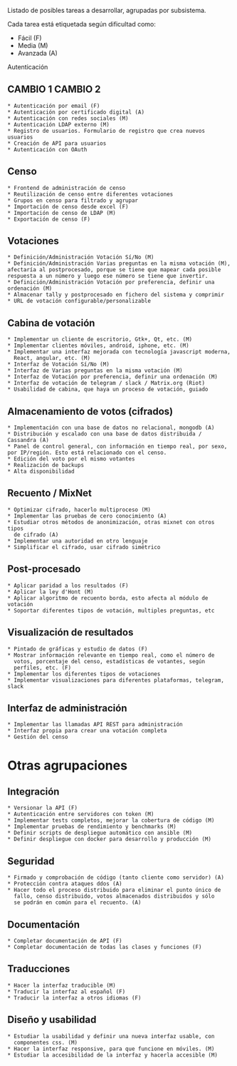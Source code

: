 Listado de posibles tareas a desarrollar, agrupadas por subsistema.

Cada tarea está etiquetada según dificultad como:
 * Fácil (F)
 * Media (M)
 * Avanzada (A)

Autenticación


CAMBIO 1
CAMBIO 2
-------------
    * Autenticación por email (F)
    * Autenticación por certificado digital (A)
    * Autenticación con redes sociales (M)
    * Autenticación LDAP externo (M)
    * Registro de usuarios. Formulario de registro que crea nuevos usuarios
    * Creación de API para usuarios
    * Autenticación con OAuth

Censo
-----
    * Frontend de administración de censo
    * Reutilización de censo entre diferentes votaciones
    * Grupos en censo para filtrado y agrupar
    * Importación de censo desde excel (F)
    * Importación de censo de LDAP (M)
    * Exportación de censo (F)

Votaciones
----------
    * Definición/Administración Votación Sí/No (M)
    * Definición/Administración Varias preguntas en la misma votación (M), afectaría al postprocesado, porque se tiene que mapear cada posible respuesta a un número y luego ese número se tiene que invertir.
    * Definición/Administración Votación por preferencia, definir una ordenación (M)
    * Almacenar tally y postprocesado en fichero del sistema y comprimir
    * URL de votación configurable/personalizable

Cabina de votación
------------------
    * Implementar un cliente de escritorio, Gtk+, Qt, etc. (M)
    * Implementar clientes móviles, android, iphone, etc. (M)
    * Implementar una interfaz mejorada con tecnología javascript moderna,
      React, angular, etc. (M)
    * Interfaz de Votación Sí/No (M)
    * Interfaz de Varias preguntas en la misma votación (M)
    * Interfaz de Votación por preferencia, definir una ordenación (M)
    * Interfaz de votación de telegram / slack / Matrix.org (Riot)
    * Usabilidad de cabina, que haya un proceso de votación, guiado

Almacenamiento de votos (cifrados)
----------------------------------
    * Implementación con una base de datos no relacional, mongodb (A)
    * Distribución y escalado con una base de datos distribuida / Cassandra (A)
    * Panel de control general, con información en tiempo real, por sexo, por IP/región. Esto está relacionado con el censo.
    * Edición del voto por el mismo votantes
    * Realización de backups
    * Alta disponibilidad

Recuento / MixNet
-----------------
    * Optimizar cifrado, hacerlo multiproceso (M)
    * Implementar las pruebas de cero conocimiento (A)
    * Estudiar otros métodos de anonimización, otras mixnet con otros tipos
      de cifrado (A)
    * Implementar una autoridad en otro lenguaje
    * Simplificar el cifrado, usar cifrado simétrico

Post-procesado
--------------
    * Aplicar paridad a los resultados (F)
    * Aplicar la ley d'Hont (M)
    * Aplicar algoritmo de recuento borda, esto afecta al módulo de votación
    * Soportar diferentes tipos de votación, multiples preguntas, etc

Visualización de resultados
---------------------------
    * Pintado de gráficas y estudio de datos (F)
    * Mostrar información relevante en tiempo real, como el número de
      votos, porcentaje del censo, estadísticas de votantes, según
      perfiles, etc. (F)
    * Implementar los diferentes tipos de votaciones
    * Implementar visualizaciones para diferentes plataformas, telegram, slack

Interfaz de administración
--------------------------

    * Implementar las llamadas API REST para administración
    * Interfaz propia para crear una votación completa
    * Gestión del censo

Otras agrupaciones
==================

Integración
-----------
    * Versionar la API (F)
    * Autenticación entre servidores con token (M)
    * Implementar tests completos, mejorar la cobertura de código (M)
    * Implementar pruebas de rendimiento y benchmarks (M)
    * Definir scripts de despliegue automático con ansible (M)
    * Definir despliegue con docker para desarrollo y producción (M)

Seguridad
---------
    * Firmado y comprobación de código (tanto cliente como servidor) (A)
    * Protección contra ataques ddos (A)
    * Hacer todo el proceso distribuido para eliminar el punto único de
      fallo, censo distribuido, votos almacenados distribuidos y sólo
      se podrán en común para el recuento. (A)

Documentación
-------------
    * Completar documentación de API (F)
    * Completar documentación de todas las clases y funciones (F)

Traducciones
------------
    * Hacer la interfaz traducible (M)
    * Traducir la interfaz al español (F)
    * Traducir la interfaz a otros idiomas (F)

Diseño y usabilidad
-------------------
    * Estudiar la usabilidad y definir una nueva interfaz usable, con
      componentes css. (M)
    * Hacer la interfaz responsive, para que funcione en móviles. (M)
    * Estudiar la accesibilidad de la interfaz y hacerla accesible (M)
